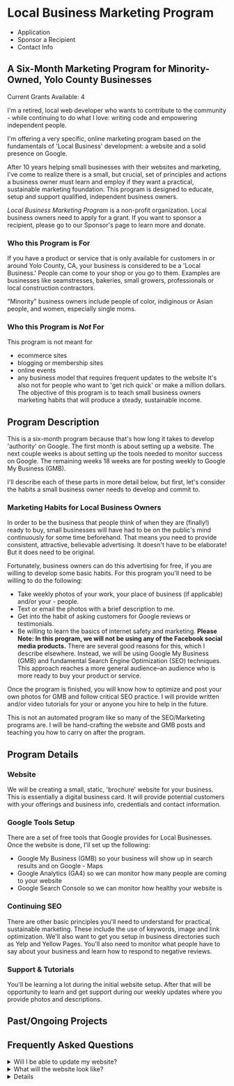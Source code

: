 # Local Business Marketing Program

- Application
- Sponsor a Recipient
- Contact Info

## A Six-Month Marketing Program for Minority-Owned, Yolo County Businesses

Current Grants Available: 4

I'm a retired, local web developer who wants to contribute to the community - while continuing to do what I love: writing code and empowering independent people.

I'm offering a very specific, online marketing program based on the fundamentals of 'Local Business' development: a website and a solid presence on Google.

After 10 years helping small businesses with their websites and marketing, I've come to realize there is a small, but crucial, set of principles and actions a business owner must learn and employ if they want a practical, sustainable marketing foundation. This program is designed to educate, setup and support qualified, independent business owners.

_Local Business Marketing Program_ is a non-profit organization. Local business owners need to apply for a grant. If you want to sponsor a recipient, please go to our Sponsor's page to learn more and donate.

### Who this Program is For

If you have a product or service that is only available for customers in or around Yolo County, CA, your business is considered to be a 'Local Business.' People can come to your shop or you go to them. Examples are businesses like seamstresses, bakeries, small growers, professionals or local construction contractors.

"Minority" business owners include people of color, indiginous or Asian people, and women, especially single moms.

### Who this Program is _Not_ For

This program is not meant for

- ecommerce sites
- blogging or membership sites
- online events
- any business model that requires frequent updates to the website
  It's also not for people who want to 'get rich quick' or make a million dollars. The objective of this program is to teach small business owners marketing habits that will produce a steady, sustainable income.

## Program Description

This is a six-month program because that's how long it takes to develop 'authority' on Google. The first month is about setting up a website. The next couple weeks is about setting up the tools needed to monitor success on Google. The remaining weeks 18 weeks are for posting weekly to Google My Business (GMB).

I'll describe each of these parts in more detail below, but first, let's consider the habits a small business owner needs to develop and commit to.

### Marketing Habits for Local Business Owners

In order to be the business that people think of when they are (finally!) ready to buy, small businesses will have had to be on the public's mind continuously for some time beforehand. That means you need to provide consistent, attractive, believable advertising. It doesn't have to be elaborate! But it does need to be original.

Fortunately, business owners can do this advertising for free, if you are willing to develop some basic habits. For this program you'll need to be willing to do the following:

- Take weekly photos of your work, your place of business (if applicable) and/or your - people.
- Text or email the photos with a brief description to me.
- Get into the habit of asking customers for Google reviews or testimonials.
- Be willing to learn the basics of internet safety and marketing.
  **Please Note: In this program, we will not be using any of the Facebook social media products.** There are several good reasons for this, which I describe elsewhere. Instead, we will be using Google My Business (GMB) and fundamental Search Engine Optimization (SEO) techniques. This approach reaches a more general audience–an audience who is more ready to buy your product or service.

Once the program is finished, you will know how to optimize and post your own photos for GMB and follow critical SEO practice. I will provide written and/or video tutorials for your or anyone you hire to help in the future.

This is not an automated program like so many of the SEO/Marketing programs are. I will be hand-crafting the website and GMB posts and teaching you how to carry on after the program.

## Program Details

### Website

We will be creating a small, static, 'brochure' website for your business. This is essentially a digital business card. It will provide potential customers with your offerings and business info, credentials and contact information.

### Google Tools Setup

There are a set of free tools that Google provides for Local Businesses. Once the website is done, I'll set up the following:

- Google My Business (GMB) so your business will show up in search results and on Google - Maps
- Google Analytics (GA4) so we can monitor how many people are coming to your website
- Google Search Console so we can monitor how healthy your website is

### Continuing SEO

There are other basic principles you'll need to understand for practical, sustainable marketing. These include the use of keywords, image and link optimization. We'll also want to get you setup in business directories such as Yelp and Yellow Pages. You'll also need to monitor what people have to say about your business and learn how to respond to negative reviews.

### Support & Tutorials

You'll be learning a lot during the initial website setup. After that will be opportunity to learn and get support during our weekly updates where you provide photos and descriptions.

## Past/Ongoing Projects

## Frequently Asked Questions

<details>
<summary>Will I be able to update my website?</summary>
<p>There are many 'no-code' website solutions available now. Even so,
they each have their own learning curve, and it's been my
experience that busy business owners don't have the time or desire
to learn them. So, they hire or assign someone to do it.</p>
<p>In addition, the 'no-code' website builders require you to use their hosting service and forbid you to take your work anywhere else. In other words, you are renting a website from them. After just the 2nd month of this program, you will own your website and all its content.</p>
<p>You'll need someone who knows HTML/CSS and other technical basics to make occasional updates to the site we're going to build. Many youngsters are learning how
to code now; and it's important for them to do so! I will be training interns as 'Technical Assistants' to help graduates of this program at an affordable price.</p>
</details>
<details>
<summary>What will the website look like?</summary>
<p>
Based on the principles of BMSU. If you confuse, you lose. Colors,
Letter logo
</p>
</details>
<details>

</details>
